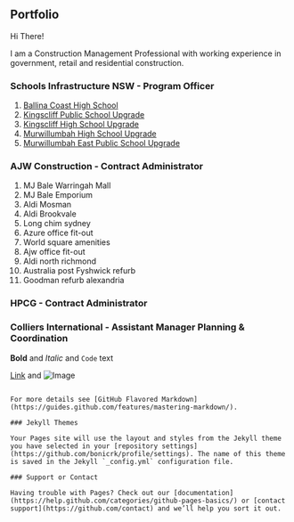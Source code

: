## Portfolio

Hi There!

I am a Construction Management Professional with working experience in government, retail and residential construction.

### Schools Infrastructure NSW - Program Officer
1. [Ballina Coast High School](https://www.schoolinfrastructure.nsw.gov.au/projects/b/ballina-coast-high-school.html)
2. [Kingscliff Public School Upgrade](https://www.schoolinfrastructure.nsw.gov.au/projects/k/kingscliff-public-school-upgrade.html)
3. [Kingscliff High School Upgrade](https://www.schoolinfrastructure.nsw.gov.au/projects/k/kingscliff-high-school-upgrade.html)
4. [Murwillumbah High School Upgrade](https://www.schoolinfrastructure.nsw.gov.au/projects/m/murwillumbah-high-school-upgrade.html)
5. [Murwillumbah East Public School Upgrade](https://www.schoolinfrastructure.nsw.gov.au/projects/m/murwillumbah-east-public-school-upgrade.html)

### AJW Construction - Contract Administrator
1. MJ Bale Warringah Mall
2. MJ Bale Emporium
3. Aldi Mosman
4. Aldi Brookvale
5. Long chim sydney
6. Azure office fit-out
7. World square amenities
8. Ajw office fit-out
9. Aldi north richmond
10. Australia post Fyshwick refurb
11. Goodman refurb alexandria

### HPCG - Contract Administrator


### Colliers International - Assistant Manager Planning & Coordination




**Bold** and _Italic_ and `Code` text

[Link](url) and ![Image](src)
```

For more details see [GitHub Flavored Markdown](https://guides.github.com/features/mastering-markdown/).

### Jekyll Themes

Your Pages site will use the layout and styles from the Jekyll theme you have selected in your [repository settings](https://github.com/bonicrk/profile/settings). The name of this theme is saved in the Jekyll `_config.yml` configuration file.

### Support or Contact

Having trouble with Pages? Check out our [documentation](https://help.github.com/categories/github-pages-basics/) or [contact support](https://github.com/contact) and we’ll help you sort it out.
